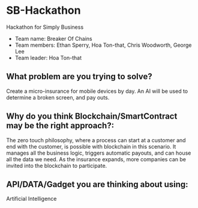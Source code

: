 # SB-Hackathon
Hackathon for Simply Business

- Team name: Breaker Of Chains
- Team members: Ethan Sperry, Hoa Ton-that, Chris Woodworth, George Lee
- Team leader: Hoa Ton-that


## What problem are you trying to solve?

Create a micro-insurance for mobile devices by day. An AI will be used to determine a broken screen, and pay outs.
##  Why do you think Blockchain/SmartContract may be the right approach?: 

The zero touch philosophy, where a process can start at a customer and end with the customer, is possible with blockchain in this scenario. It manages all the business logic, triggers automatic payouts, and can house all the data we need. As the insurance expands, more companies can be invited into the blockchain to participate.

## API/DATA/Gadget you are thinking about using:

Artificial Intelligence

